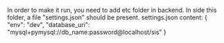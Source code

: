 In order to make it run, you need to add etc folder in backend. In side this folder, a file "settings.json" should be present.
settings.json content: {
    "env": "dev",
    "database_uri": "mysql+pymysql://db_name:password@localhost/sis"
}
